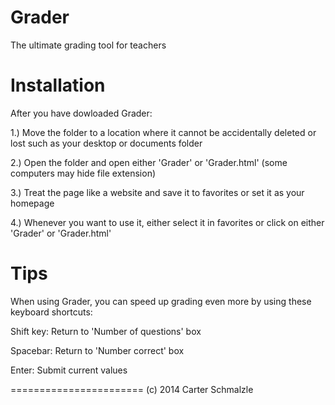Grader
======
The ultimate grading tool for teachers

Installation
============
After you have dowloaded Grader:

1.) Move the folder to a location where it cannot be accidentally deleted or lost such as your desktop or documents folder

2.) Open the folder and open either 'Grader' or 'Grader.html' (some computers may hide file extension)

3.) Treat the page like a website and save it to favorites or set it as your homepage

4.) Whenever you want to use it, either select it in favorites or click on either 'Grader' or 'Grader.html'

Tips
====

When using Grader, you can speed up grading even more by using these keyboard shortcuts:

Shift key: Return to 'Number of questions' box

Spacebar: Return to 'Number correct' box

Enter: Submit current values

=======================
(c) 2014 Carter Schmalzle
